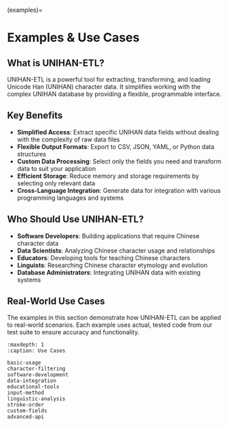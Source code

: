 (examples)=

# Examples & Use Cases

## What is UNIHAN-ETL?

UNIHAN-ETL is a powerful tool for extracting, transforming, and loading Unicode Han (UNIHAN) character data. It simplifies working with the complex UNIHAN database by providing a flexible, programmable interface.

## Key Benefits

- **Simplified Access**: Extract specific UNIHAN data fields without dealing with the complexity of raw data files
- **Flexible Output Formats**: Export to CSV, JSON, YAML, or Python data structures
- **Custom Data Processing**: Select only the fields you need and transform data to suit your application
- **Efficient Storage**: Reduce memory and storage requirements by selecting only relevant data
- **Cross-Language Integration**: Generate data for integration with various programming languages and systems

## Who Should Use UNIHAN-ETL?

- **Software Developers**: Building applications that require Chinese character data
- **Data Scientists**: Analyzing Chinese character usage and relationships
- **Educators**: Developing tools for teaching Chinese characters
- **Linguists**: Researching Chinese character etymology and evolution
- **Database Administrators**: Integrating UNIHAN data with existing systems

## Real-World Use Cases

The examples in this section demonstrate how UNIHAN-ETL can be applied to real-world scenarios. Each example uses actual, tested code from our test suite to ensure accuracy and functionality.

```{toctree}
:maxdepth: 1
:caption: Use Cases

basic-usage
character-filtering
software-development
data-integration
educational-tools
input-method
linguistic-analysis
stroke-order
custom-fields
advanced-api
```
